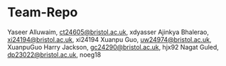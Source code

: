 # Team-Repo
Yaseer Alluwaim, ct24605@bristol.ac.uk, xdyasser
Ajinkya Bhalerao, xi24194@bristol.ac.uk, xi24194
Xuanpu Guo, uw24974@bristol.ac.uk, XuanpuGuo
Harry Jackson, gc24290@bristol.ac.uk, hjx92
Nagat Guled, dp23022@bristol.ac.uk, noeg18
